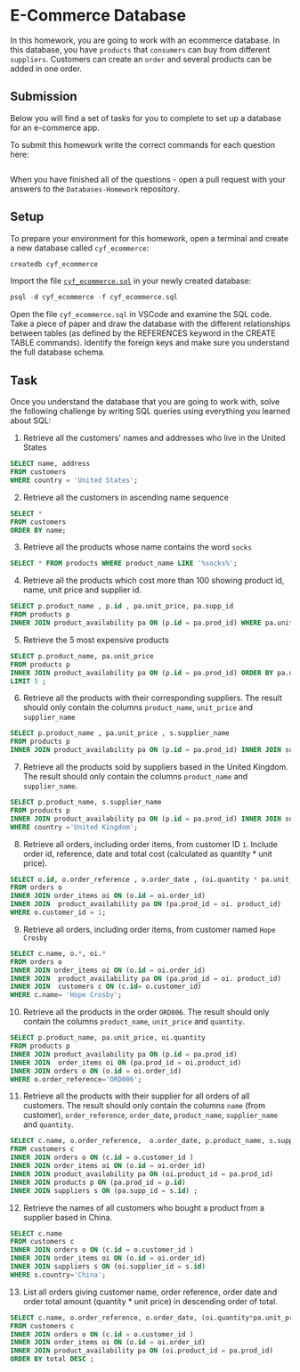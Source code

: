 # E-Commerce Database

In this homework, you are going to work with an ecommerce database. In this database, you have `products` that `consumers` can buy from different `suppliers`. Customers can create an `order` and several products can be added in one order.

## Submission

Below you will find a set of tasks for you to complete to set up a database for an e-commerce app.

To submit this homework write the correct commands for each question here:
```sql


```

When you have finished all of the questions - open a pull request with your answers to the `Databases-Homework` repository.

## Setup

To prepare your environment for this homework, open a terminal and create a new database called `cyf_ecommerce`:

```sql
createdb cyf_ecommerce
```

Import the file [`cyf_ecommerce.sql`](./cyf_ecommerce.sql) in your newly created database:

```sql
psql -d cyf_ecommerce -f cyf_ecommerce.sql
```

Open the file `cyf_ecommerce.sql` in VSCode and examine the SQL code. Take a piece of paper and draw the database with the different relationships between tables (as defined by the REFERENCES keyword in the CREATE TABLE commands). Identify the foreign keys and make sure you understand the full database schema.

## Task

Once you understand the database that you are going to work with, solve the following challenge by writing SQL queries using everything you learned about SQL:

1. Retrieve all the customers' names and addresses who live in the United States
```sql
SELECT name, address 
FROM customers 
WHERE country = 'United States';
```
2. Retrieve all the customers in ascending name sequence
```sql
SELECT * 
FROM customers 
ORDER BY name;
```
3. Retrieve all the products whose name contains the word `socks`
```sql
SELECT * FROM products WHERE product_name LIKE '%socks%';
```
4. Retrieve all the products which cost more than 100 showing product id, name, unit price and supplier id.
```sql
SELECT p.product_name , p.id , pa.unit_price, pa.supp_id 
FROM products p 
INNER JOIN product_availability pa ON (p.id = pa.prod_id) WHERE pa.unit_price > 100 ;
```
5. Retrieve the 5 most expensive products
```sql
SELECT p.product_name, pa.unit_price
FROM products p 
INNER JOIN product_availability pa ON (p.id = pa.prod_id) ORDER BY pa.unit_price DESC 
LIMIT 5 ;
```
6. Retrieve all the products with their corresponding suppliers. The result should only contain the columns `product_name`, `unit_price` and `supplier_name`
```sql
SELECT p.product_name , pa.unit_price , s.supplier_name 
FROM products p  
INNER JOIN product_availability pa ON (p.id = pa.prod_id) INNER JOIN suppliers s ON (s.id = pa.supp_id);
```
7. Retrieve all the products sold by suppliers based in the United Kingdom. The result should only contain the columns `product_name` and `supplier_name`.
```sql
SELECT p.product_name, s.supplier_name 
FROM products p  
INNER JOIN product_availability pa ON (p.id = pa.prod_id) INNER JOIN suppliers s ON (s.id = pa.supp_id) 
WHERE country ='United Kingdom';
```

8. Retrieve all orders, including order items, from customer ID `1`. Include order id, reference, date and total cost (calculated as quantity *  unit price).
```sql
SELECT o.id, o.order_reference , o.order_date , (oi.quantity * pa.unit_price) as cost 
FROM orders o
INNER JOIN order_items oi ON (o.id = oi.order_id) 
INNER JOIN  product_availability pa ON (pa.prod_id = oi. product_id)
WHERE o.customer_id = 1;
```
9. Retrieve all orders, including order items, from customer named `Hope Crosby`
```sql
SELECT c.name, o.*, oi.*
FROM orders o
INNER JOIN order_items oi ON (o.id = oi.order_id) 
INNER JOIN  product_availability pa ON (pa.prod_id = oi. product_id)
INNER JOIN  customers c ON (c.id= o.customer_id)
WHERE c.name= 'Hope Crosby';
```
10. Retrieve all the products in the order `ORD006`. The result should only contain the columns `product_name`, `unit_price` and `quantity`.
```sql
SELECT p.product_name, pa.unit_price, oi.quantity
FROM products p  
INNER JOIN product_availability pa ON (p.id = pa.prod_id) 
INNER JOIN  order_items oi ON (pa.prod_id = oi.product_id)
INNER JOIN orders o ON (o.id = oi.order_id) 
WHERE o.order_reference='ORD006';
```
11. Retrieve all the products with their supplier for all orders of all customers. The result should only contain the columns `name` (from customer), `order_reference`, `order_date`, `product_name`, `supplier_name` and `quantity`.
```sql
SELECT c.name, o.order_reference,  o.order_date, p.product_name, s.supplier_name, oi.quantity
FROM customers c
INNER JOIN orders o ON (c.id = o.customer_id ) 
INNER JOIN order_items oi ON (o.id = oi.order_id)
INNER JOIN product_availability pa ON (oi.product_id = pa.prod_id) 
INNER JOIN products p ON (pa.prod_id = p.id) 
INNER JOIN suppliers s ON (pa.supp_id = s.id) ;
```
12. Retrieve the names of all customers who bought a product from a supplier based in China.
```sql
SELECT c.name
FROM customers c
INNER JOIN orders o ON (c.id = o.customer_id ) 
INNER JOIN order_items oi ON (o.id = oi.order_id)
INNER JOIN suppliers s ON (oi.supplier_id = s.id) 
WHERE s.country='China';
```
13. List all orders giving customer name, order reference, order date and order total amount (quantity * unit price) in descending order of total.
```sql
SELECT c.name, o.order_reference, o.order_date, (oi.quantity*pa.unit_price) AS total
FROM customers c
INNER JOIN orders o ON (c.id = o.customer_id ) 
INNER JOIN order_items oi ON (o.id = oi.order_id)
INNER JOIN product_availability pa ON (oi.product_id = pa.prod_id) 
ORDER BY total DESC ;
```
